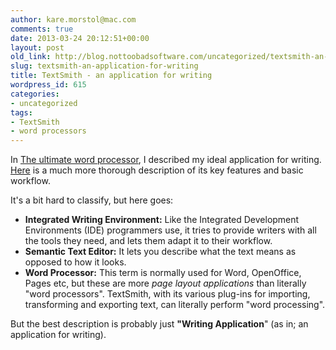 ```yaml
---
author: kare.morstol@mac.com
comments: true
date: 2013-03-24 20:12:51+00:00
layout: post
old_link: http://blog.nottoobadsoftware.com/uncategorized/textsmith-an-application-for-writing/
slug: textsmith-an-application-for-writing
title: TextSmith - an application for writing
wordpress_id: 615
categories: 
- uncategorized
tags:
- TextSmith
- word processors
---
```


In [The ultimate word processor](/blog/user-interface/the-ultimate-word-processor/), I described my ideal application for writing. [Here](/textsmith/) is a much more thorough description of its key features and basic workflow.

It's a bit hard to classify, but here goes:
	
* **Integrated Writing Environment:**
Like the Integrated Development Environments (IDE) programmers use, it tries to provide writers with all the tools they need, and lets them adapt it to their workflow.
* **Semantic Text Editor:**
It lets you describe what the text means as opposed to how it looks.
* **Word Processor:**
This term is normally used for Word, OpenOffice, Pages etc, but these are more _page layout applications_ than literally "word processors". TextSmith, with its various plug-ins for importing, transforming and exporting text, can literally perform "word processing".

But the best description is probably just **"Writing Application**" (as in; an application for writing).
